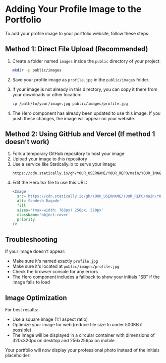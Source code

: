 # Adding Your Profile Image to the Portfolio

To add your profile image to your portfolio website, follow these steps:

## Method 1: Direct File Upload (Recommended)

1. Create a folder named `images` inside the `public` directory of your project:

   ```bash
   mkdir -p public/images
   ```

2. Save your profile image as `profile.jpg` in the `public/images` folder.

3. If your image is not already in this directory, you can copy it there from your downloads or other location:

   ```bash
   cp /path/to/your/image.jpg public/images/profile.jpg
   ```

4. The Hero component has already been updated to use this image. If you push these changes, the image will appear on your website.

## Method 2: Using GitHub and Vercel (If method 1 doesn't work)

1. Fork a temporary GitHub repository to host your image
2. Upload your image to this repository
3. Use a service like Statically.io to serve your image:
   ```
   https://cdn.statically.io/gh/YOUR_USERNAME/YOUR_REPO/main/YOUR_IMAGE.jpg
   ```
4. Edit the Hero.tsx file to use this URL:
   ```jsx
   <Image
     src='https://cdn.statically.io/gh/YOUR_USERNAME/YOUR_REPO/main/YOUR_IMAGE.jpg'
     alt='Sandesh Bagade'
     fill
     sizes='(max-width: 768px) 256px, 320px'
     className='object-cover'
     priority
   />
   ```

## Troubleshooting

If your image doesn't appear:

- Make sure it's named exactly `profile.jpg`
- Make sure it's located at `public/images/profile.jpg`
- Check the browser console for any errors
- The Hero component includes a fallback to show your initials "SB" if the image fails to load

## Image Optimization

For best results:

- Use a square image (1:1 aspect ratio)
- Optimize your image for web (reduce file size to under 500KB if possible)
- The image will be displayed in a circular container with dimensions of 320x320px on desktop and 256x256px on mobile

Your portfolio will now display your professional photo instead of the initials placeholder!
